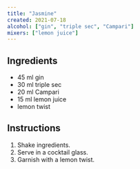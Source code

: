 ```yaml
---
title: "Jasmine"
created: 2021-07-18
alcohol: ["gin", "triple sec", "Campari"]
mixers: ["lemon juice"]
---
```


## Ingredients

- 45 ml gin
- 30 ml triple sec
- 20 ml Campari
- 15 ml lemon juice
- lemon twist

## Instructions

1. Shake ingredients.
2. Serve in a cocktail glass.
3. Garnish with a lemon twist.
